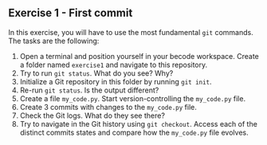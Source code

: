## Exercise 1 - First commit

In this exercise, you will have to use the most fundamental `git` commands. The tasks are the following:

1. Open a terminal and position yourself in your becode workspace. Create a folder named `exercise1` and navigate to this repository.
2. Try to run `git status`. What do you see? Why?
3. Initialize a Git repository in this folder by running `git init`.
4. Re-run `git status`. Is the output different? 
5. Create a file `my_code.py`. Start version-controlling the `my_code.py` file.
6. Create 3 commits with changes to the `my_code.py` file.
7. Check the Git logs. What do they see there?
8. Try to navigate in the Git history using `git checkout`. Access each of the distinct commits states and compare how the `my_code.py` file evolves.